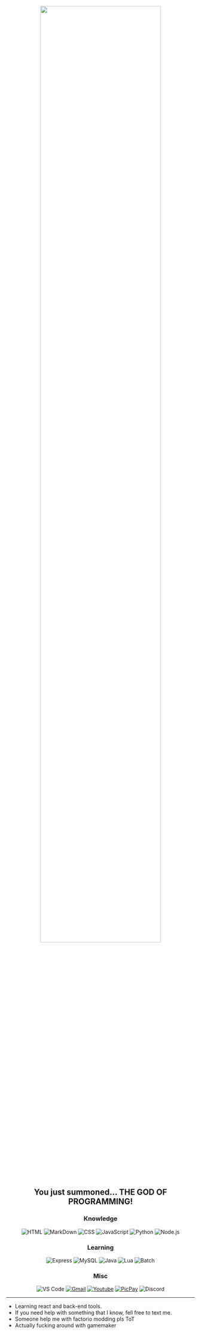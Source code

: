 <div align="center">
  
  [<img width="80%" src="deus-da-programacao.gif">](https://app.picpay.com/user/alaanvv)  
  ## You just summoned... THE GOD OF PROGRAMMING!
  
  ### Knowledge
  ![HTML](https://img.shields.io/badge/html-%23323330?style=for-the-badge&logo=html5&logoColor=white)
  ![MarkDown](https://img.shields.io/badge/md-%23323330?style=for-the-badge&logo=markdown&logoColor=white)
  ![CSS](https://img.shields.io/badge/css-%23323330?style=for-the-badge&logo=css3&logoColor=white)
  ![JavaScript](https://img.shields.io/badge/js-%23323330?style=for-the-badge&logo=javascript&logoColor=white)
  ![Python](https://img.shields.io/badge/python-%23323330?style=for-the-badge&logo=python&logoColor=white)
  ![Node.js](https://img.shields.io/badge/Node.js-%23323330?style=for-the-badge&logo=nodedotjs&logoColor=white)
  
  ### Learning
  ![Express](https://img.shields.io/badge/Express-%23323330?style=for-the-badge&logo=express&logoColor=white)
  ![MySQL](https://img.shields.io/badge/MySql-%23323330?style=for-the-badge&logo=mysql&logoColor=white)
  ![Java](https://img.shields.io/badge/Java-%23323330?style=for-the-badge&logo=java&logoColor=white)
  ![Lua](https://img.shields.io/badge/Lua-%23323330?style=for-the-badge&logo=lua&logoColor=white)
  ![Batch](https://img.shields.io/badge/Batch-%23323330?style=for-the-badge&logo=batch&logoColor=white)
  
  ### Misc
  ![VS Code](https://img.shields.io/badge/VSCode-%23323330?style=for-the-badge&logo=visualstudiocode&logoColor=white)
  [![Gmail](https://img.shields.io/badge/Gmail-%23323330?style=for-the-badge&logo=gmail&logoColor=white)](mailto:alanzerababaca@gmail.com")
  [![Youtube](https://img.shields.io/badge/YouTube-%23323330?style=for-the-badge&logo=youtube&logoColor=white)](https://youtube.com/@alaanvv)
  [![PicPay](https://img.shields.io/badge/picpay-%23323330?style=for-the-badge&logo=picpay&logoColor=white)](https://app.picpay.com/user/alaanvv)
  ![Discord](https://img.shields.io/badge/alaanvv_5148-%23323330?style=for-the-badge&logo=discord&logoColor=white)

  ---

</div>
 
 - Learning react and back-end tools.
 - If you need help with something that I know, fell free to text me.
 - Someone help me with factorio modding pls ToT
 - Actually fucking around with gamemaker
